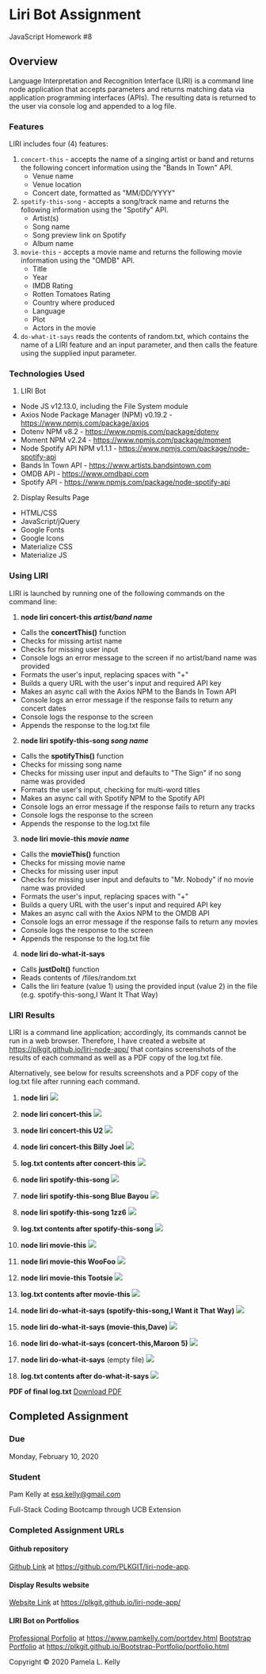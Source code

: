 # Liri Bot Assignment
JavaScript Homework #8

## Overview
Language Interpretation and Recognition Interface (LIRI) is a command line node application that accepts parameters and returns matching data via application programming interfaces (APIs).  The resulting data is returned to the user via console log and appended to a log file.

### Features
LIRI includes four (4) features:

   1. `concert-this` - accepts the name of a singing artist or band and returns the following concert information using the "Bands In Town" API.
      * Venue name
      * Venue location
      * Concert date, formatted as "MM/DD/YYYY"
   2. `spotify-this-song` - accepts a song/track name and returns the following information using the "Spotify" API.
      * Artist(s)
      * Song name
      * Song preview link on Spotify
      * Album name
   3. `movie-this` - accepts a movie name and returns the following movie information using the "OMDB" API.
      * Title
      * Year
      * IMDB Rating
      * Rotten Tomatoes Rating
      * Country where produced
      * Language
      * Plot
      * Actors in the movie
   4. `do-what-it-says` reads the contents of random.txt, which contains the name of a LIRI feature and an input parameter, and then calls the feature using the supplied input parameter.

### Technologies Used

1. LIRI Bot
  * Node JS v12.13.0, including the File System module
  * Axios Node Package Manager (NPM) v0.19.2 - https://www.npmjs.com/package/axios
  * Dotenv NPM v8.2 - https://www.npmjs.com/package/dotenv
  * Moment NPM v2.24 - https://www.npmjs.com/package/moment
  * Node Spotify API NPM v1.1.1 - https://www.npmjs.com/package/node-spotify-api
  * Bands In Town API - https://www.artists.bandsintown.com
  * OMDB API - https://www.omdbapi.com
  * Spotify API - https://www.npmjs.com/package/node-spotify-api

2. Display Results Page
  * HTML/CSS
  * JavaScript/jQuery
  * Google Fonts
  * Google Icons
  * Materialize CSS
  * Materialize JS

### Using LIRI

LIRI is launched by running one of the following commands on the command line:

1. **node liri concert-this _artist/band name_**
  * Calls the **concertThis()** function
  * Checks for missing artist name
  * Checks for missing user input
  * Console logs an error message to the screen if no artist/band name was provided
  * Formats the user's input, replacing spaces with "+"
  * Builds a query URL with the user's input and required API key
  * Makes an async call with the Axios NPM to the Bands In Town API
  * Console logs an error message if the response fails to return any concert dates
  * Console logs the response to the screen
  * Appends the response to the log.txt file 
2. **node liri spotify-this-song _song name_**
  * Calls the **spotifyThis()** function
  * Checks for missing song name
  * Checks for missing user input and defaults to "The Sign" if no song name was provided
  * Formats the user's input, checking for multi-word titles
  * Makes an async call with Spotify NPM to the Spotify API
  * Console logs an error message if the response fails to return any tracks
  * Console logs the response to the screen
  * Appends the response to the log.txt file
3. **node liri movie-this _movie name_**
  * Calls the **movieThis()** function
  * Checks for missing movie name
  * Checks for missing user input
  * Checks for missing user input and defaults to "Mr. Nobody" if no movie name was provided
  * Formats the user's input, replacing spaces with "+"
  * Builds a query URL with the user's input and required API key
  * Makes an async call with the Axios NPM to the OMDB API
  * Console logs an error message if the response fails to return any movies
  * Console logs the response to the screen
  * Appends the response to the log.txt file 
4. **node liri do-what-it-says**
  * Calls **justDoIt()** function
  * Reads contents of /files/random.txt
  * Calls the liri feature (value 1) using the provided input (value 2) in the file (e.g. spotify-this-song,I Want It That Way)

### LIRI Results

LIRI is a command line application; accordingly, its commands cannot be run in a web browser.  Therefore, I have created a website at https://plkgit.github.io/liri-node-app/ that contains screenshots of the results of each command as well as a PDF copy of the log.txt file.  

Alternatively, see below for results screenshots and a PDF copy of the log.txt file after running each command.

1. **node liri**
![](https://github.com/PLKGIT/liri-node-app/blob/master/images/01_liri_no_parameters.png)

2. **node liri concert-this**
![](https://github.com/PLKGIT/liri-node-app/blob/master/images/02_liri_concert-this_no_parameters.png)

3. **node liri concert-this U2**
![](https://github.com/PLKGIT/liri-node-app/blob/master/images/03_liri_concert-this_with_artist_no_results.png)

4. **node liri concert-this Billy Joel**
![](https://github.com/PLKGIT/liri-node-app/blob/master/images/04_liri_concert-this_with_artist.png)

5. **log.txt contents after concert-this**
![](https://github.com/PLKGIT/liri-node-app/blob/master/images/05_log_txt_file.png)

6. **node liri spotify-this-song**
![](https://github.com/PLKGIT/liri-node-app/blob/master/images/06_liri_spotify-this-song_no_parameters.png)

7. **node liri spotify-this-song Blue Bayou**
![](https://github.com/PLKGIT/liri-node-app/blob/master/images/07_liri_spotify-this-song_with_song.png)

8. **node liri spotify-this-song 1zz6**
![](https://github.com/PLKGIT/liri-node-app/blob/master/images/08_liri_spotify-this-song_with_song_no_results.png)

9. **log.txt contents after spotify-this-song**
![](https://github.com/PLKGIT/liri-node-app/blob/master/images/09_log_txt_file.png)

10. **node liri movie-this**
![](https://github.com/PLKGIT/liri-node-app/blob/master/images/10_liri_movie-this_no_parameters.png)

11. **node liri movie-this WooFoo**
![](https://github.com/PLKGIT/liri-node-app/blob/master/images/11_liri_movie-this_with_movie_no_results.png)

12. **node liri movie-this Tootsie**
![](https://github.com/PLKGIT/liri-node-app/blob/master/images/12_liri_movie-this_with_movie.png)

13. **log.txt contents after movie-this**
![](https://github.com/PLKGIT/liri-node-app/blob/master/images/13_log_txt_file.png)

14. **node liri do-what-it-says (spotify-this-song,I Want it That Way)**
![](https://github.com/PLKGIT/liri-node-app/blob/master/images/14_do_what_it_says_spotify-this-song.png)

15. **node liri do-what-it-says (movie-this,Dave)**
![](https://github.com/PLKGIT/liri-node-app/blob/master/images/15_do_what_it_says_movie-this.png)

16. **node liri do-what-it-says (concert-this,Maroon 5)**
![](https://github.com/PLKGIT/liri-node-app/blob/master/images/16_do_what_it_says_concert-this.png)

17. **node liri do-what-it-says** (empty file)
![](https://github.com/PLKGIT/liri-node-app/blob/master/images/17_do_what_it_says_bad_file.png)

18. **log.txt contents after do-what-it-says**
![](https://github.com/PLKGIT/liri-node-app/blob/master/images/18_log_txt_file.png)

**PDF of final log.txt**
[Download PDF](https://github.com/PLKGIT/liri-node-app/blob/master/images/log_02092020.pdf)

## Completed Assignment

### Due
Monday, February 10, 2020

### Student
Pam Kelly at [esq.kelly@gmail.com](mailto:esq.kelly@gmail.com)

Full-Stack Coding Bootcamp through UCB Extension

### Completed Assignment URLs
#### Github repository
[Github Link](https://github.com/PLKGIT/liri-node-app/) at https://github.com/PLKGIT/liri-node-app.
#### Display Results website
[Website Link](https://plkgit.github.io/liri-node-app/) at https://plkgit.github.io/liri-node-app/
#### LIRI Bot on Portfolios
[Professional Porfolio](https://www.pamkelly.com/portdev.html) at https://www.pamkelly.com/portdev.html
[Bootstrap Portfolio](https://plkgit.github.io/Bootstrap-Portfolio/portfolio.html) at https://plkgit.github.io/Bootstrap-Portfolio/portfolio.html


Copyright &copy; 2020 Pamela L. Kelly